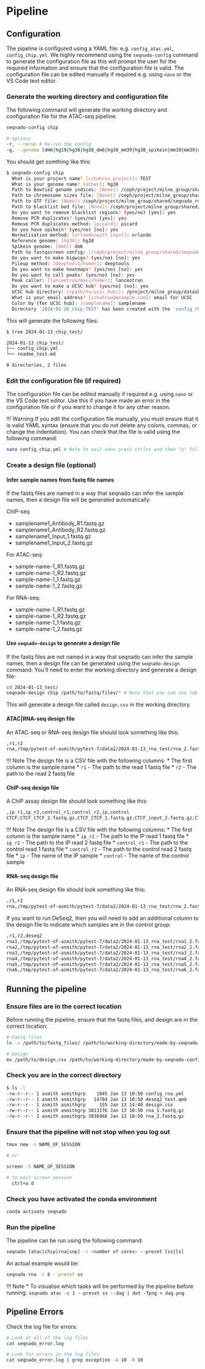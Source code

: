 # Pipeline

## Configuration

The pipeline is configured using a YAML file: e.g. `config_atac.yml`, `config_chip.yml`. We highly recommend using the `seqnado-config` command to generate the configuration file as this will prompt the user for the required information and ensure that the configuration file is valid. The configuration file can be edited manually if required e.g. using `nano` or the VS Code text editor.

### Generate the working directory and configuration file

The following command will generate the working directory and configuration file for the ATAC-seq pipeline:

```bash
seqnado-config chip

# options 
-r, --rerun # Re-run the config
-g, --genome [dm6|hg19|hg38|hg38_dm6|hg38_mm39|hg38_spikein|mm10|mm39|other] # Genome to use if genome preset is configured
```

You should get somthing like this:

```bash
$ seqnado-config chip
  What is your project name? [cchahrou_project]: TEST
  What is your genome name? [other]: hg38
  Path to Bowtie2 genome indices: [None]: /ceph/project/milne_group/shared/seqnado_reference/hg38/UCSC/bt2_index/hg38
  Path to chromosome sizes file: [None]: /ceph/project/milne_group/shared/seqnado_reference/hg38/UCSC/sequence/hg38.chrom.sizes
  Path to GTF file: [None]: /ceph/project/milne_group/shared/seqnado_reference/hg38/UCSC/genes/hg38.ncbiRefSeq.gtf
  Path to blacklist bed file: [None]: /ceph/project/milne_group/shared/seqnado_reference/hg38/hg38-blacklist.v2.bed.gz
  Do you want to remove blacklist regions? (yes/no) [yes]: yes
  Remove PCR duplicates? (yes/no) [yes]: yes
  Remove PCR duplicates method: [picard]: picard
  Do you have spikein? (yes/no) [no]: yes
  Normalisation method: [orlando/with_input]: orlando
  Reference genome: [hg38]: hg38
  Spikein genome: [dm6]: dm6
  Path to fastqscreen config: [/ceph/project/milne_group/shared/seqnado_reference/fastqscreen_reference/fastq_screen.conf]: /ceph/project/milne_group/shared/seqnado_reference/fastqscreen_reference/fastq_screen.conf
  Do you want to make bigwigs? (yes/no) [no]: yes
  Pileup method: [deeptools/homer]: deeptools
  Do you want to make heatmaps? (yes/no) [no]: yes
  Do you want to call peaks? (yes/no) [no]: yes
  Peak caller: [lanceotron/macs/homer]: lanceotron
  Do you want to make a UCSC hub? (yes/no) [no]: yes
  UCSC hub directory: [/path/to/ucsc_hub/]: /project/milne_group/datashare/etc
  What is your email address? [cchahrou@example.com]: email for UCSC
  Color by (for UCSC hub): [samplename]: samplename
  Directory '2024-01-26_chip_TEST' has been created with the 'config_chip.yml' file.
```

This will generate the following files:

```bash
$ tree 2024-01-13_chip_test/

2024-01-13_chip_test/
├── config_chip.yml
└── readme_test.md

0 directories, 2 files
```

### Edit the configuration file (if required)

The configuration file can be edited manually if required e.g. using `nano` or the VS Code text editor. Use this if you have made an error in the configuration file or if you want to change it for any other reason.

!!! Warning
    If you edit the configuration file manually, you must ensure that it is valid YAML syntax (ensure that you do not delete any colons, commas, or change the indentation). You can check that the file is valid using the following command:

```bash
nano config_chip.yml # Note to exit nano press ctrl+x and then "y" followed by "enter" to save
```

### Create a design file (optional)

#### Infer sample names from fastq file names

If the fastq files are named in a way that seqnado can infer the sample names, then a design file will be generated automatically:

  ChIP-seq

  * samplename1_Antibody_R1.fastq.gz
  * samplename1_Antibody_R2.fastq.gz
  * samplename1_Input_1.fastq.gz
  * samplename1_Input_2.fastq.gz

  For ATAC-seq:

  * sample-name-1_R1.fastq.gz
  * sample-name-1_R2.fastq.gz
  * sample-name-1_1.fastq.gz
  * sample-name-1_2.fastq.gz

  For RNA-seq:

  * sample-name-1_R1.fastq.gz
  * sample-name-1_R2.fastq.gz
  * sample-name-1_1.fastq.gz
  * sample-name-1_2.fastq.gz


#### Use `seqnado-design` to generate a design file

If the fastq files are not named in a way that seqnado can infer the sample names, then a design file can be generated using the `seqnado-design` command. You'll need to enter the working directory and generate a design file:

```bash
cd 2024-01-13_test/
seqnado-design chip /path/to/fastq/files/* # Note that you can use tab completion to complete the path to the fastq files
```

This will generate a design file called `design.csv` in the working directory.


#### ATAC|RNA-seq design file

An ATAC-seq or RNA-seq design file should look something like this:

```bash
,r1,r2
rna,/tmp/pytest-of-asmith/pytest-7/data2/2024-01-13_rna_test/rna_2.fastq.gz,/tmp/pytest-of-asmith/pytest-7/data2/2024-01-13_rna_test/rna_1.fastq.gz
```

!!! Note
    The design file is a CSV file with the following columns:
      * The first column is the sample name
      * `r1` - The path to the read 1 fastq file
      * `r2` - The path to the read 2 fastq file


#### ChIP-seq design file

A ChIP assay design file should look something like this:

```bash
,ip_r1,ip_r2,control_r1,control_r2,ip,control
CTCF,CTCF_CTCF_2.fastq.gz,CTCF_CTCF_1.fastq.gz,CTCF_input_2.fastq.gz,CTCF_input_1.fastq.gz,CTCF,input
```

!!! Note
    The design file is a CSV file with the following columns:
      * The first column is the sample name
      * `ip_r1` - The path to the IP read 1 fastq file
      * `ip_r2` - The path to the IP read 2 fastq file
      * `control_r1` - The path to the control read 1 fastq file
      * `control_r2` - The path to the control read 2 fastq file
      * `ip` - The name of the IP sample
      * `control` - The name of the control sample


#### RNA-seq design file

An RNA-seq design file should look something like this:

```bash
,r1,r2
rna,/tmp/pytest-of-asmith/pytest-7/data2/2024-01-13_rna_test/rna_2.fastq.gz,/tmp/pytest-of-asmith/pytest-7/data2/2024-01-13_rna_test/rna_1.fastq.gz
```

If you want to run DeSeq2, then you will need to add an additional column to the design file to indicate which samples are in the control group:

```bash
,r1,r2,deseq2
rna1,/tmp/pytest-of-asmith/pytest-7/data2/2024-01-13_rna_test/rna1_2.fastq.gz,/tmp/pytest-of-asmith/pytest-7/data2/2024-01-13_rna_test/rna1_1.fastq.gz,control
rna2,/tmp/pytest-of-asmith/pytest-7/data2/2024-01-13_rna_test/rna2_2.fastq.gz,/tmp/pytest-of-asmith/pytest-7/data2/2024-01-13_rna_test/rna2_1.fastq.gz,control
rna3,/tmp/pytest-of-asmith/pytest-7/data2/2024-01-13_rna_test/rna3_2.fastq.gz,/tmp/pytest-of-asmith/pytest-7/data2/2024-01-13_rna_test/rna3_1.fastq.gz,control
rna4,/tmp/pytest-of-asmith/pytest-7/data2/2024-01-13_rna_test/rna4_2.fastq.gz,/tmp/pytest-of-asmith/pytest-7/data2/2024-01-13_rna_test/rna4_1.fastq.gz,treated
rna5,/tmp/pytest-of-asmith/pytest-7/data2/2024-01-13_rna_test/rna5_2.fastq.gz,/tmp/pytest-of-asmith/pytest-7/data2/2024-01-13_rna_test/rna5_1.fastq.gz,treated
rna6,/tmp/pytest-of-asmith/pytest-7/data2/2024-01-13_rna_test/rna6_2.fastq.gz,/tmp/pytest-of-asmith/pytest-7/data2/2024-01-13_rna_test/rna6_1.fastq.gz,treated
```


## Running the pipeline

### Ensure files are in the correct location

Before running the pipeline, ensure that the fastq files, and design are in the correct location:

```bash
# Fastq files
ln -s /path/to/fastq_files/ /path/to/working-directory/made-by-seqnado-config/

# Design
mv /path/to/design.csv /path/to/working-directory/made-by-seqnado-config/
```

### Check you are in the correct directory

```bash
$ ls -l
-rw-r--r-- 1 asmith asmithgrp    1845 Jan 13 10:50 config_rna.yml
-rw-r--r-- 1 asmith asmithgrp   14784 Jan 13 10:50 deseq2_test.qmd
-rw-r--r-- 1 asmith asmithgrp     155 Jan 13 14:40 design.csv
-rw-r--r-- 1 asmith asmithgrp 3813176 Jan 13 10:50 rna_1.fastq.gz
-rw-r--r-- 1 asmith asmithgrp 3836966 Jan 13 10:50 rna_2.fastq.gz
```


### Ensure that the pipeline will not stop when you log out

```bash
tmux new -s NAME_OF_SESSION

# or 

screen -S NAME_OF_SESSION

# to exit screen session
  ctrl+a d 
```


### Check you have activated the conda environment

```bash
conda activate seqnado
```

### Run the pipeline

The pipeline can be run using the following command:

```bash
seqnado [atac|chip|rna|snp] -c <number of cores> --preset [ss|ls]
```

An actual example would be:

```bash
seqnado rna -c 8 --preset ss
```

!!! Note
    * To visualise which tasks will be performed by the pipeline before running.
    ```seqnado atac -c 1 --preset ss --dag | dot -Tpng > dag.png```


## Pipeline Errors

Check the log file for errors:

```bash
# Look at all of the log files
cat seqnado_error.log

# Look for errors in the log files
cat seqnado_error.log | grep exception -A 10 -B 10
```

